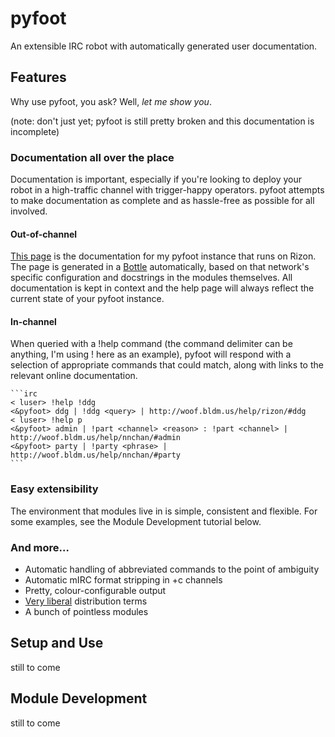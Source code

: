 pyfoot
======

An extensible IRC robot with automatically generated user documentation.

Features
--------

Why use pyfoot, you ask? Well, *let me show you*.

(note: don't just yet; pyfoot is still pretty broken and this documentation is
incomplete)

### Documentation all over the place

Documentation is important, especially if you're looking to deploy your robot
in a high-traffic channel with trigger-happy operators. pyfoot attempts to make
documentation as complete and as hassle-free as possible for all involved.

#### Out-of-channel

[This page](http://woof.bldm.us/help/rizon/) is the documentation for my pyfoot
instance that runs on Rizon. The page is generated in a
[Bottle](http://bottlepy.org/) automatically, based on that network's specific
configuration and docstrings in the modules themselves. All documentation is
kept in context and the help page will always reflect the current state of your
pyfoot instance.

#### In-channel

When queried with a !help command (the command delimiter can be anything, I'm
using ! here as an example), pyfoot will respond with a selection of
appropriate commands that could match, along with links to the relevant online
documentation.
    
    ```irc
    < luser> !help !ddg
    <&pyfoot> ddg | !ddg <query> | http://woof.bldm.us/help/rizon/#ddg
    < luser> !help p
    <&pyfoot> admin | !part <channel> <reason> : !part <channel> | http://woof.bldm.us/help/nnchan/#admin
    <&pyfoot> party | !party <phrase> | http://woof.bldm.us/help/nnchan/#party
    ```

### Easy extensibility

The environment that modules live in is simple, consistent and flexible. For
some examples, see the Module Development tutorial below.

### And more…

* Automatic handling of abbreviated commands to the point of ambiguity
* Automatic mIRC format stripping in +c channels
* Pretty, colour-configurable output
* [Very liberal](http://sam.zoy.org/wtfpl/) distribution terms
* A bunch of pointless modules

Setup and Use
-------------

still to come

Module Development
------------------

still to come
